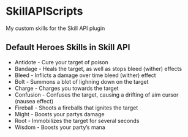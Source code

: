 SkillAPIScripts
===============

My custom skills for the Skill API plugin

Default Heroes Skills in Skill API
----
* Antidote - Cure your target of poison
* Bandage - Heals the target, as well as stops bleed (wither) effects
* Bleed - Inflicts a damage over time bleed (wither) effect
* Bolt - Summons a blot of lighning down on the target
* Charge - Charges you towards the target
* Confusion - Confuses the target, causing a drifting of aim cursor (nausea effect)
* Fireball - Shoots a fireballs that ignites the target
* Might - Boosts your partys damage
* Root - Immobilizes the target for several seconds
* Wisdom - Boosts your party’s mana
